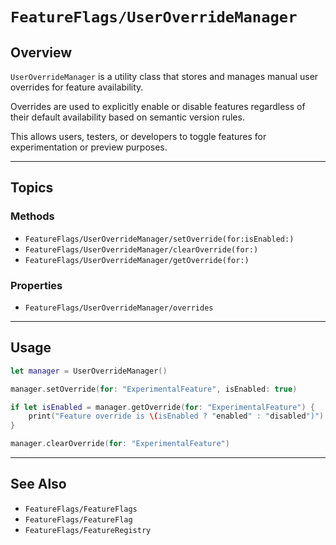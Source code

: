 # ``FeatureFlags/UserOverrideManager``

## Overview

`UserOverrideManager` is a utility class that stores and manages manual user overrides for feature availability.

Overrides are used to explicitly enable or disable features regardless of their default availability based on semantic version rules.

This allows users, testers, or developers to toggle features for experimentation or preview purposes.

---

## Topics

### Methods

- ``FeatureFlags/UserOverrideManager/setOverride(for:isEnabled:)``
- ``FeatureFlags/UserOverrideManager/clearOverride(for:)``
- ``FeatureFlags/UserOverrideManager/getOverride(for:)``

### Properties

- ``FeatureFlags/UserOverrideManager/overrides``

---

## Usage

```swift
let manager = UserOverrideManager()

manager.setOverride(for: "ExperimentalFeature", isEnabled: true)

if let isEnabled = manager.getOverride(for: "ExperimentalFeature") {
    print("Feature override is \(isEnabled ? "enabled" : "disabled")")
}

manager.clearOverride(for: "ExperimentalFeature")
```

---

## See Also

- ``FeatureFlags/FeatureFlags``
- ``FeatureFlags/FeatureFlag``
- ``FeatureFlags/FeatureRegistry``
